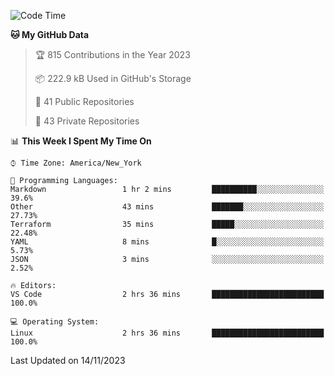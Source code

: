 <!--START_SECTION:waka-->
![Code Time](http://img.shields.io/badge/Code%20Time-231%20hrs%2014%20mins-blue)

**🐱 My GitHub Data** 

> 🏆 815 Contributions in the Year 2023
 > 
> 📦 222.9 kB Used in GitHub's Storage 
 > 
> 📜 41 Public Repositories 
 > 
> 🔑 43 Private Repositories  
 > 
📊 **This Week I Spent My Time On** 

```text
⌚︎ Time Zone: America/New_York

💬 Programming Languages: 
Markdown                 1 hr 2 mins         ██████████░░░░░░░░░░░░░░░   39.6% 
Other                    43 mins             ███████░░░░░░░░░░░░░░░░░░   27.73% 
Terraform                35 mins             █████░░░░░░░░░░░░░░░░░░░░   22.48% 
YAML                     8 mins              █░░░░░░░░░░░░░░░░░░░░░░░░   5.73% 
JSON                     3 mins              ░░░░░░░░░░░░░░░░░░░░░░░░░   2.52%

🔥 Editors: 
VS Code                  2 hrs 36 mins       █████████████████████████   100.0%

💻 Operating System: 
Linux                    2 hrs 36 mins       █████████████████████████   100.0%

```


 Last Updated on 14/11/2023
<!--END_SECTION:waka-->